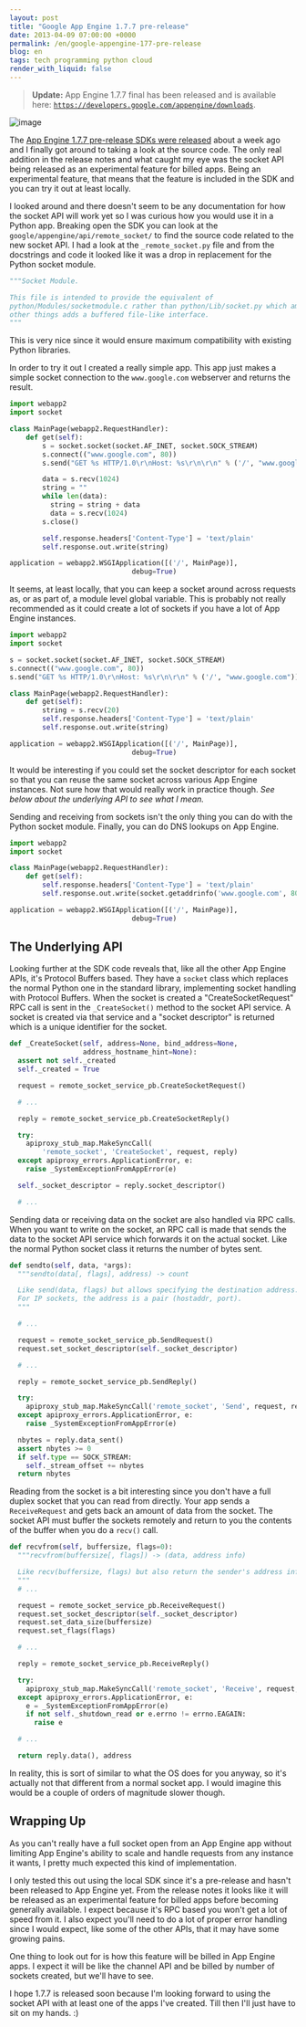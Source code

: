 ```yaml
---
layout: post
title: "Google App Engine 1.7.7 pre-release"
date: 2013-04-09 07:00:00 +0000
permalink: /en/google-appengine-177-pre-release
blog: en
tags: tech programming python cloud
render_with_liquid: false
---
```


> **Update:** App Engine 1.7.7 final has been released and is available here:
> [`https://developers.google.com/appengine/downloads`](https://developers.google.com/appengine/downloads).

![image](/assets/images/appengine/appengine_lowres_small.png)

The [App Engine 1.7.7 pre-release SDKs were released](https://groups.google.com/forum/?fromgroups=#!topic/google-appengine/nnHmLdXMgKs) about a week ago and I finally got around to taking a look at the source code. The only real addition in the release notes and what caught my eye was the socket API being released as an experimental feature for billed apps. Being an experimental feature, that means that the feature is included in the SDK and you can try it out at least locally.

I looked around and there doesn't seem to be any documentation for how the socket API will work yet so I was curious how you would use it in a Python app. Breaking open the SDK you can look at the `google/appengine/api/remote_socket/` to find the source code related to the new socket API. I had a look at the `_remote_socket.py` file and from the docstrings and code it looked like it was a drop in replacement for the Python socket module.

```python
"""Socket Module.

This file is intended to provide the equivalent of
python/Modules/socketmodule.c rather than python/Lib/socket.py which amongst
other things adds a buffered file-like interface.
"""
```

This is very nice since it would ensure maximum compatibility with existing Python libraries.

In order to try it out I created a really simple app. This app just makes a simple socket connection to the `www.google.com` webserver and returns the result.

```python
import webapp2
import socket

class MainPage(webapp2.RequestHandler):
    def get(self):
        s = socket.socket(socket.AF_INET, socket.SOCK_STREAM)
        s.connect(("www.google.com", 80))
        s.send("GET %s HTTP/1.0\r\nHost: %s\r\n\r\n" % ('/', "www.google.com"))

        data = s.recv(1024)
        string = ""
        while len(data):
          string = string + data
          data = s.recv(1024)
        s.close()

        self.response.headers['Content-Type'] = 'text/plain'
        self.response.out.write(string)

application = webapp2.WSGIApplication([('/', MainPage)],
                              debug=True)
```

It seems, at least locally, that you can keep a socket around across requests as, or as part of, a module level global variable. This is probably not really recommended as it could create a lot of sockets if you have a lot of App Engine instances.

```python
import webapp2
import socket

s = socket.socket(socket.AF_INET, socket.SOCK_STREAM)
s.connect(("www.google.com", 80))
s.send("GET %s HTTP/1.0\r\nHost: %s\r\n\r\n" % ('/', "www.google.com"))

class MainPage(webapp2.RequestHandler):
    def get(self):
        string = s.recv(20)
        self.response.headers['Content-Type'] = 'text/plain'
        self.response.out.write(string)

application = webapp2.WSGIApplication([('/', MainPage)],
                              debug=True)
```

It would be interesting if you could set the socket descriptor for each socket so that you can reuse the same socket across various App Engine instances. Not sure how that would really work in practice though. _See below about the underlying API to see what I mean._

Sending and receiving from sockets isn't the only thing you can do with the Python socket module. Finally, you can do DNS lookups on App Engine.

```python
import webapp2
import socket

class MainPage(webapp2.RequestHandler):
    def get(self):
        self.response.headers['Content-Type'] = 'text/plain'
        self.response.out.write(socket.getaddrinfo('www.google.com', 80))

application = webapp2.WSGIApplication([('/', MainPage)],
                              debug=True)
```

## The Underlying API

Looking further at the SDK code reveals that, like all the other App Engine APIs, it's Protocol Buffers based. They have a `socket` class which replaces the normal Python one in the standard library, implementing socket handling with Protocol Buffers. When the socket is created a "CreateSocketRequest" RPC call is sent in the `_CreateSocket()` method to the socket API service. A socket is created via that service and a "socket descriptor" is returned which is a unique identifier for the socket.

```python
def _CreateSocket(self, address=None, bind_address=None,
                  address_hostname_hint=None):
  assert not self._created
  self._created = True

  request = remote_socket_service_pb.CreateSocketRequest()

  # ...

  reply = remote_socket_service_pb.CreateSocketReply()

  try:
    apiproxy_stub_map.MakeSyncCall(
        'remote_socket', 'CreateSocket', request, reply)
  except apiproxy_errors.ApplicationError, e:
    raise _SystemExceptionFromAppError(e)

  self._socket_descriptor = reply.socket_descriptor()

  # ...
```

Sending data or receiving data on the socket are also handled via RPC calls. When you want to write on the socket, an RPC call is made that sends the data to the socket API service which forwards it on the actual socket. Like the normal Python socket class it returns the number of bytes sent.

```python
def sendto(self, data, *args):
  """sendto(data[, flags], address) -> count

  Like send(data, flags) but allows specifying the destination address.
  For IP sockets, the address is a pair (hostaddr, port).
  """

  # ...

  request = remote_socket_service_pb.SendRequest()
  request.set_socket_descriptor(self._socket_descriptor)

  # ...

  reply = remote_socket_service_pb.SendReply()

  try:
    apiproxy_stub_map.MakeSyncCall('remote_socket', 'Send', request, reply)
  except apiproxy_errors.ApplicationError, e:
    raise _SystemExceptionFromAppError(e)

  nbytes = reply.data_sent()
  assert nbytes >= 0
  if self.type == SOCK_STREAM:
    self._stream_offset += nbytes
  return nbytes
```

Reading from the socket is a bit interesting since you don't have a full duplex socket that you can read from directly. Your app sends a `ReceiveRequest` and gets back an amount of data from the socket. The socket API must buffer the sockets remotely and return to you the contents of the buffer when you do a `recv()` call.

```python
def recvfrom(self, buffersize, flags=0):
  """recvfrom(buffersize[, flags]) -> (data, address info)

  Like recv(buffersize, flags) but also return the sender's address info.
  """
  # ...

  request = remote_socket_service_pb.ReceiveRequest()
  request.set_socket_descriptor(self._socket_descriptor)
  request.set_data_size(buffersize)
  request.set_flags(flags)

  # ...

  reply = remote_socket_service_pb.ReceiveReply()

  try:
    apiproxy_stub_map.MakeSyncCall('remote_socket', 'Receive', request, reply)
  except apiproxy_errors.ApplicationError, e:
    e = _SystemExceptionFromAppError(e)
    if not self._shutdown_read or e.errno != errno.EAGAIN:
      raise e

  # ...

  return reply.data(), address
```

In reality, this is sort of similar to what the OS does for you anyway, so it's actually not that different from a normal socket app. I would imagine this would be a couple of orders of magnitude slower though.

## Wrapping Up

As you can't really have a full socket open from an App Engine app without limiting App Engine's ability to scale and handle requests from any instance it wants, I pretty much expected this kind of implementation.

I only tested this out using the local SDK since it's a pre-release and hasn't been released to App Engine yet. From the release notes it looks like it will be released as an experimental feature for billed apps before becoming generally available. I expect because it's RPC based you won't get a lot of speed from it. I also expect you'll need to do a lot of proper error handling since I would expect, like some of the other APIs, that it may have some growing pains.

One thing to look out for is how this feature will be billed in App Engine apps. I expect it will be like the channel API and be billed by number of sockets created, but we'll have to see.

I hope 1.7.7 is released soon because I'm looking forward to using the socket API with at least one of the apps I've created. Till then I'll just have to sit on my hands. :)
